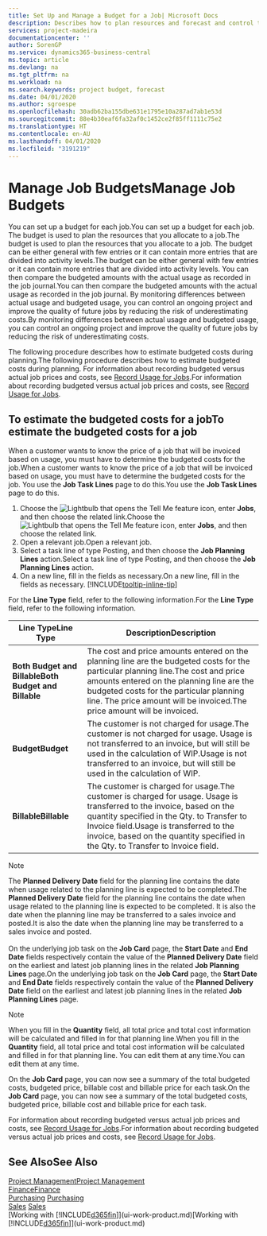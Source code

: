```yaml
---
title: Set Up and Manage a Budget for a Job| Microsoft Docs
description: Describes how to plan resources and forecast and control the costs of a project by setting up a budget for each job.
services: project-madeira
documentationcenter: ''
author: SorenGP
ms.service: dynamics365-business-central
ms.topic: article
ms.devlang: na
ms.tgt_pltfrm: na
ms.workload: na
ms.search.keywords: project budget, forecast
ms.date: 04/01/2020
ms.author: sgroespe
ms.openlocfilehash: 30adb62ba155dbe631e1795e10a287ad7ab1e53d
ms.sourcegitcommit: 88e4b30eaf6fa32af0c1452ce2f85ff1111c75e2
ms.translationtype: HT
ms.contentlocale: en-AU
ms.lasthandoff: 04/01/2020
ms.locfileid: "3191219"
---
```

# <a name="manage-job-budgets"></a><span data-ttu-id="2cd8b-103">Manage Job Budgets</span><span class="sxs-lookup"><span data-stu-id="2cd8b-103">Manage Job Budgets</span></span>
<span data-ttu-id="2cd8b-104">You can set up a budget for each job.</span><span class="sxs-lookup"><span data-stu-id="2cd8b-104">You can set up a budget for each job.</span></span> <span data-ttu-id="2cd8b-105">The budget is used to plan the resources that you allocate to a job.</span><span class="sxs-lookup"><span data-stu-id="2cd8b-105">The budget is used to plan the resources that you allocate to a job.</span></span> <span data-ttu-id="2cd8b-106">The budget can be either general with few entries or it can contain more entries that are divided into activity levels.</span><span class="sxs-lookup"><span data-stu-id="2cd8b-106">The budget can be either general with few entries or it can contain more entries that are divided into activity levels.</span></span> <span data-ttu-id="2cd8b-107">You can then compare the budgeted amounts with the actual usage as recorded in the job journal.</span><span class="sxs-lookup"><span data-stu-id="2cd8b-107">You can then compare the budgeted amounts with the actual usage as recorded in the job journal.</span></span> <span data-ttu-id="2cd8b-108">By monitoring differences between actual usage and budgeted usage, you can control an ongoing project and improve the quality of future jobs by reducing the risk of underestimating costs.</span><span class="sxs-lookup"><span data-stu-id="2cd8b-108">By monitoring differences between actual usage and budgeted usage, you can control an ongoing project and improve the quality of future jobs by reducing the risk of underestimating costs.</span></span>

<span data-ttu-id="2cd8b-109">The following procedure describes how to estimate budgeted costs during planning.</span><span class="sxs-lookup"><span data-stu-id="2cd8b-109">The following procedure describes how to estimate budgeted costs during planning.</span></span> <span data-ttu-id="2cd8b-110">For information about recording budgeted versus actual job prices and costs, see [Record Usage for Jobs](projects-how-record-job-usage.md).</span><span class="sxs-lookup"><span data-stu-id="2cd8b-110">For information about recording budgeted versus actual job prices and costs, see [Record Usage for Jobs](projects-how-record-job-usage.md).</span></span>  

## <a name="to-estimate-the-budgeted-costs-for-a-job"></a><a name="JobBudgetCosts"></a> <span data-ttu-id="2cd8b-111">To estimate the budgeted costs for a job</span><span class="sxs-lookup"><span data-stu-id="2cd8b-111">To estimate the budgeted costs for a job</span></span>
<span data-ttu-id="2cd8b-112">When a customer wants to know the price of a job that will be invoiced based on usage, you must have to determine the budgeted costs for the job.</span><span class="sxs-lookup"><span data-stu-id="2cd8b-112">When a customer wants to know the price of a job that will be invoiced based on usage, you must have to determine the budgeted costs for the job.</span></span> <span data-ttu-id="2cd8b-113">You use the **Job Task Lines** page to do this.</span><span class="sxs-lookup"><span data-stu-id="2cd8b-113">You use the **Job Task Lines** page to do this.</span></span>

1. <span data-ttu-id="2cd8b-114">Choose the ![Lightbulb that opens the Tell Me feature](media/ui-search/search_small.png "Tell me what you want to do") icon, enter **Jobs**, and then choose the related link.</span><span class="sxs-lookup"><span data-stu-id="2cd8b-114">Choose the ![Lightbulb that opens the Tell Me feature](media/ui-search/search_small.png "Tell me what you want to do") icon, enter **Jobs**, and then choose the related link.</span></span>  
2. <span data-ttu-id="2cd8b-115">Open a relevant job.</span><span class="sxs-lookup"><span data-stu-id="2cd8b-115">Open a relevant job.</span></span>
3. <span data-ttu-id="2cd8b-116">Select a task line of type Posting, and then choose the **Job Planning Lines** action.</span><span class="sxs-lookup"><span data-stu-id="2cd8b-116">Select a task line of type Posting, and then choose the **Job Planning Lines** action.</span></span>
4. <span data-ttu-id="2cd8b-117">On a new line, fill in the fields as necessary.</span><span class="sxs-lookup"><span data-stu-id="2cd8b-117">On a new line, fill in the fields as necessary.</span></span> [!INCLUDE[tooltip-inline-tip](includes/tooltip-inline-tip_md.md)]   

<span data-ttu-id="2cd8b-118">For the **Line Type** field, refer to the following information.</span><span class="sxs-lookup"><span data-stu-id="2cd8b-118">For the **Line Type** field, refer to the following information.</span></span>  

| <span data-ttu-id="2cd8b-119">Line Type</span><span class="sxs-lookup"><span data-stu-id="2cd8b-119">Line Type</span></span> | <span data-ttu-id="2cd8b-120">Description</span><span class="sxs-lookup"><span data-stu-id="2cd8b-120">Description</span></span> |
| --- | --- |
| <span data-ttu-id="2cd8b-121">**Both Budget and Billable**</span><span class="sxs-lookup"><span data-stu-id="2cd8b-121">**Both Budget and Billable**</span></span> |<span data-ttu-id="2cd8b-122">The cost and price amounts entered on the planning line are the budgeted costs for the particular planning line.</span><span class="sxs-lookup"><span data-stu-id="2cd8b-122">The cost and price amounts entered on the planning line are the budgeted costs for the particular planning line.</span></span> <span data-ttu-id="2cd8b-123">The price amount will be invoiced.</span><span class="sxs-lookup"><span data-stu-id="2cd8b-123">The price amount will be invoiced.</span></span> |
| <span data-ttu-id="2cd8b-124">**Budget**</span><span class="sxs-lookup"><span data-stu-id="2cd8b-124">**Budget**</span></span> |<span data-ttu-id="2cd8b-125">The customer is not charged for usage.</span><span class="sxs-lookup"><span data-stu-id="2cd8b-125">The customer is not charged for usage.</span></span> <span data-ttu-id="2cd8b-126">Usage is not transferred to an invoice, but will still be used in the calculation of WIP.</span><span class="sxs-lookup"><span data-stu-id="2cd8b-126">Usage is not transferred to an invoice, but will still be used in the calculation of WIP.</span></span> |
| <span data-ttu-id="2cd8b-127">**Billable**</span><span class="sxs-lookup"><span data-stu-id="2cd8b-127">**Billable**</span></span> |<span data-ttu-id="2cd8b-128">The customer is charged for usage.</span><span class="sxs-lookup"><span data-stu-id="2cd8b-128">The customer is charged for usage.</span></span> <span data-ttu-id="2cd8b-129">Usage is transferred to the invoice, based on the quantity specified in the Qty. to Transfer to Invoice field.</span><span class="sxs-lookup"><span data-stu-id="2cd8b-129">Usage is transferred to the invoice, based on the quantity specified in the Qty. to Transfer to Invoice field.</span></span> |

> [!NOTE]  
> <span data-ttu-id="2cd8b-130">The **Planned Delivery Date** field for the planning line contains the date when usage related to the planning line is expected to be completed.</span><span class="sxs-lookup"><span data-stu-id="2cd8b-130">The **Planned Delivery Date** field for the planning line contains the date when usage related to the planning line is expected to be completed.</span></span> <span data-ttu-id="2cd8b-131">It is also the date when the planning line may be transferred to a sales invoice and posted.</span><span class="sxs-lookup"><span data-stu-id="2cd8b-131">It is also the date when the planning line may be transferred to a sales invoice and posted.</span></span> <br /><br /> <span data-ttu-id="2cd8b-132">On the underlying job task on the **Job Card** page, the **Start Date** and **End Date** fields respectively contain the value of the **Planned Delivery Date** field on the earliest and latest job planning lines in the related **Job Planning Lines** page.</span><span class="sxs-lookup"><span data-stu-id="2cd8b-132">On the underlying job task on the **Job Card** page, the **Start Date** and **End Date** fields respectively contain the value of the **Planned Delivery Date** field on the earliest and latest job planning lines in the related **Job Planning Lines** page.</span></span>

> [!NOTE]  
>   <span data-ttu-id="2cd8b-133">When you fill in the **Quantity** field, all total price and total cost information will be calculated and filled in for that planning line.</span><span class="sxs-lookup"><span data-stu-id="2cd8b-133">When you fill in the **Quantity** field, all total price and total cost information will be calculated and filled in for that planning line.</span></span> <span data-ttu-id="2cd8b-134">You can edit them at any time.</span><span class="sxs-lookup"><span data-stu-id="2cd8b-134">You can edit them at any time.</span></span>

<span data-ttu-id="2cd8b-135">On the **Job Card** page, you can now see a summary of the total budgeted costs, budgeted price, billable cost and billable price for each task.</span><span class="sxs-lookup"><span data-stu-id="2cd8b-135">On the **Job Card** page, you can now see a summary of the total budgeted costs, budgeted price, billable cost and billable price for each task.</span></span>

<span data-ttu-id="2cd8b-136">For information about recording budgeted versus actual job prices and costs, see [Record Usage for Jobs](projects-how-record-job-usage.md).</span><span class="sxs-lookup"><span data-stu-id="2cd8b-136">For information about recording budgeted versus actual job prices and costs, see [Record Usage for Jobs](projects-how-record-job-usage.md).</span></span>

## <a name="see-also"></a><span data-ttu-id="2cd8b-137">See Also</span><span class="sxs-lookup"><span data-stu-id="2cd8b-137">See Also</span></span>
[<span data-ttu-id="2cd8b-138">Project Management</span><span class="sxs-lookup"><span data-stu-id="2cd8b-138">Project Management</span></span>](projects-manage-projects.md)  
[<span data-ttu-id="2cd8b-139">Finance</span><span class="sxs-lookup"><span data-stu-id="2cd8b-139">Finance</span></span>](finance.md)  
<span data-ttu-id="2cd8b-140">[Purchasing](purchasing-manage-purchasing.md)       </span><span class="sxs-lookup"><span data-stu-id="2cd8b-140">[Purchasing](purchasing-manage-purchasing.md)       </span></span>  
<span data-ttu-id="2cd8b-141">[Sales](sales-manage-sales.md)    </span><span class="sxs-lookup"><span data-stu-id="2cd8b-141">[Sales](sales-manage-sales.md)    </span></span>  
<span data-ttu-id="2cd8b-142">[Working with [!INCLUDE[d365fin](includes/d365fin_md.md)]](ui-work-product.md)</span><span class="sxs-lookup"><span data-stu-id="2cd8b-142">[Working with [!INCLUDE[d365fin](includes/d365fin_md.md)]](ui-work-product.md)</span></span>  
